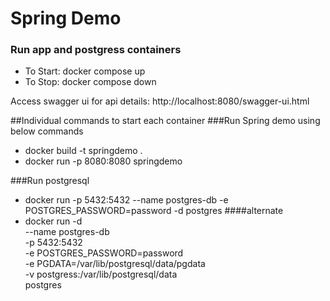 # Spring Demo

### Run app and postgress containers
* To Start: docker compose up
* To Stop: docker compose down

Access swagger ui for api details:
http://localhost:8080/swagger-ui.html

##Individual commands to start each container
###Run Spring demo using below commands
* docker build -t springdemo .
* docker run -p 8080:8080 springdemo

###Run postgresql 
* docker run -p 5432:5432 --name postgres-db -e POSTGRES_PASSWORD=password -d postgres
####alternate
* docker run -d \
  --name postgres-db \
  -p 5432:5432 \
  -e POSTGRES_PASSWORD=password \
  -e PGDATA=/var/lib/postgresql/data/pgdata \
  -v postgress:/var/lib/postgresql/data \
  postgres

